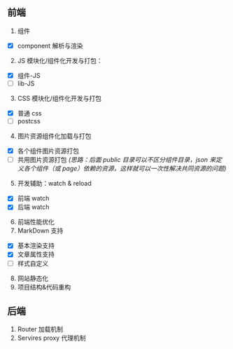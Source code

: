 ## 前端

1. 组件
  - [x] component 解析与渲染
2. JS 模块化/组件化开发与打包：
  - [x] 组件-JS
  - [ ] lib-JS
3. CSS 模块化/组件化开发与打包
  - [x] 普通 css
  - [ ] postcss
4. 图片资源组件化加载与打包

  - [x] 各个组件图片资源打包
  - [ ]  共用图片资源打包 *(思路：后面 public 目录可以不区分组件目录，json 来定义各个组件（或 page）依赖的资源，这样就可以一次性解决共同资源的问题)*
5. 开发辅助：watch & reload
  - [x] 前端 watch
  - [x] 后端 watch
6. 前端性能优化
7. MarkDown 支持
  - [x] 基本渲染支持
  - [x] 文章属性支持
  - [ ] 样式自定义
8. 网站静态化
9. 项目结构&代码重构

## 后端

1.  Router 加载机制
2. Servires proxy 代理机制